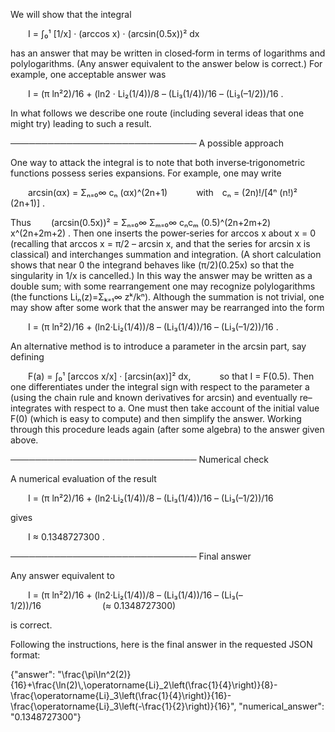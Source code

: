 We will show that the integral

  I = ∫₀¹ [1/x] · (arccos x) · (arcsin(0.5x))² dx

has an answer that may be written in closed‐form in terms of logarithms and polylogarithms. (Any answer equivalent to the answer below is correct.) For example, one acceptable answer was

  I = (π ln²2)/16 + (ln2 · Li₂(1/4))/8 – (Li₃(1/4))/16 – (Li₃(–1/2))/16 .

In what follows we describe one route (including several ideas that one might try) leading to such a result.

──────────────────────────────
A possible approach

One way to attack the integral is to note that both inverse‐trigonometric functions possess series expansions. For example, one may write

  arcsin(αx) = Σₙ₌₀∞ cₙ (αx)^(2n+1)
   with cₙ = (2n)!/[4ⁿ (n!)² (2n+1)] .

Thus
  (arcsin(0.5x))² = Σₙ₌₀∞ Σₘ₌₀∞ cₙcₘ (0.5)^(2n+2m+2) x^(2n+2m+2) .
Then one inserts the power‐series for arccos x about x = 0 (recalling that arccos x = π/2 – arcsin x, and that the series for arcsin x is classical) and interchanges summation and integration. (A short calculation shows that near 0 the integrand behaves like (π/2)(0.25x) so that the singularity in 1/x is cancelled.) In this way the answer may be written as a double sum; with some rearrangement one may recognize polylogarithms (the functions Liₙ(z)=Σₖ₌₁∞ zᵏ/kⁿ). Although the summation is not trivial, one may show after some work that the answer may be rearranged into the form

  I = (π ln²2)/16 + (ln2·Li₂(1/4))/8 – (Li₃(1/4))/16 – (Li₃(–1/2))/16 .

An alternative method is to introduce a parameter in the arcsin part, say defining

  F(a) = ∫₀¹ [arccos x/x] · [arcsin(ax)]² dx,
   so that I = F(0.5).
Then one differentiates under the integral sign with respect to the parameter a (using the chain rule and known derivatives for arcsin) and eventually re–integrates with respect to a. One must then take account of the initial value F(0) (which is easy to compute) and then simplify the answer. Working through this procedure leads again (after some algebra) to the answer given above.

──────────────────────────────
Numerical check

A numerical evaluation of the result

  I = (π ln²2)/16 + (ln2·Li₂(1/4))/8 – (Li₃(1/4))/16 – (Li₃(–1/2))/16

gives

  I ≈ 0.1348727300 .

──────────────────────────────
Final answer

Any answer equivalent to

  I = (π ln²2)/16 + (ln2·Li₂(1/4))/8 – (Li₃(1/4))/16 – (Li₃(–1/2))/16       (≈ 0.1348727300)
 
is correct.

Following the instructions, here is the final answer in the requested JSON format:

{"answer": "\\frac{\\pi\\ln^2(2)}{16}+\\frac{\\ln(2)\\,\\operatorname{Li}_2\\left(\\frac{1}{4}\\right)}{8}-\\frac{\\operatorname{Li}_3\\left(\\frac{1}{4}\\right)}{16}-\\frac{\\operatorname{Li}_3\\left(-\\frac{1}{2}\\right)}{16}", "numerical_answer": "0.1348727300"}